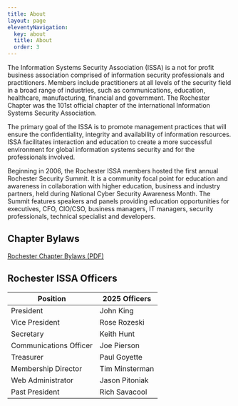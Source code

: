 ```yaml
---
title: About
layout: page
eleventyNavigation:
  key: about
  title: About
  order: 3
---
```

The Information Systems Security Association (ISSA) is a not for profit business association comprised of information security professionals and practitioners. Members include practitioners at all levels of the security field in a broad range of industries, such as communications, education, healthcare, manufacturing, financial and government. The Rochester Chapter was the 101st official chapter of the international Information Systems Security Association.

The primary goal of the ISSA is to promote management practices that will ensure the confidentiality, integrity and availability of information resources. ISSA facilitates interaction and education to create a more successful environment for global information systems security and for the professionals involved.

Beginning in 2006, the Rochester ISSA members hosted the first annual Rochester Security Summit.  It is a community focal point for education and awareness in collaboration with higher education, business and industry partners, held during National Cyber Security Awareness Month. The Summit features speakers and panels providing education opportunities for executives, CFO, CIO/CSO, business managers, IT managers, security professionals, technical specialist and developers.

## Chapter Bylaws

[Rochester Chapter Bylaws (PDF)](/about/Rochester-ISSA-Bylaws-2021-12-01.pdf)

## Rochester ISSA Officers

|Position|2025 Officers|
|--------|-------------|
|President|John King|
|Vice President|Rose Rozeski|
|Secretary|Keith Hunt|
|Communications Officer|Joe Pierson|
|Treasurer|Paul Goyette|
|Membership Director|Tim Minsterman|
|Web Administrator|Jason Pitoniak|
|Past President|Rich Savacool|
